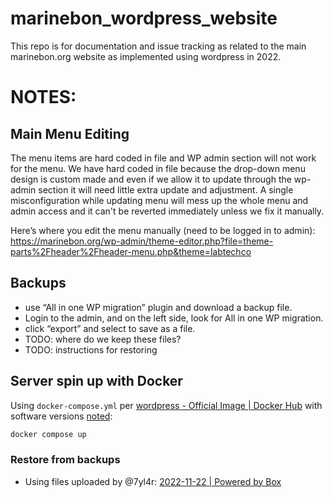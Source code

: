 # marinebon_wordpress_website
This repo is for documentation and issue tracking as related to the main marinebon.org website as implemented using wordpress in 2022.

# NOTES:
## Main Menu Editing
The menu items are hard coded in file and WP admin section will not work for the menu. We have hard coded in file because the drop-down menu design is custom made and even if we allow it to update through the wp-admin section it will need little extra update and adjustment. A single misconfiguration while updating menu will mess up the whole menu and admin access and it can't be reverted immediately unless we fix it manually.

Here’s where you edit the menu manually (need to be logged in to admin): https://marinebon.org/wp-admin/theme-editor.php?file=theme-parts%2Fheader%2Fheader-menu.php&theme=labtechco

## Backups
* use “All in one WP migration” plugin and download a backup file.
* Login to the admin, and on the left side, look for All in one WP migration. 
* click “export” and select to save as a file.
* TODO: where do we keep these files?
* TODO: instructions for restoring

## Server spin up with Docker

Using `docker-compose.yml` per [wordpress - Official Image | Docker Hub](https://hub.docker.com/_/wordpress) with software versions [noted](https://docs.google.com/document/d/1nKsdq4Tvj06AnTzHWQAtd-z9UV8F37X3V4NyQmaWGA4/edit#bookmark=id.79kd52ao93gd):

```bash
docker compose up
```

### Restore from backups

* Using files uploaded by @7yl4r: [2022-11-22 | Powered by Box](https://app.box.com/folder/183228451933)
